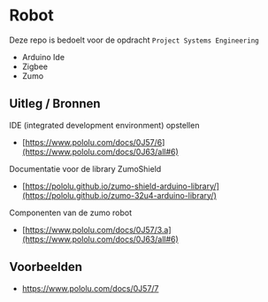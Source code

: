 # Robot

Deze repo is bedoelt voor de opdracht `Project Systems Engineering`

- Arduino Ide
- Zigbee
- Zumo

## Uitleg / Bronnen

IDE (integrated development environment) opstellen 
- [https://www.pololu.com/docs/0J57/6](https://www.pololu.com/docs/0J63/all#6)

Documentatie voor de library ZumoShield
- [https://pololu.github.io/zumo-shield-arduino-library/](https://pololu.github.io/zumo-32u4-arduino-library/)

Componenten van de zumo robot
- [https://www.pololu.com/docs/0J57/3.a](https://www.pololu.com/docs/0J63/all#6)


## Voorbeelden

- https://www.pololu.com/docs/0J57/7
